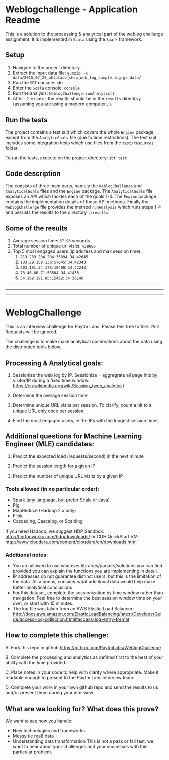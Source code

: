 # Weblogchallenge - Application Readme
This is a solution to the processing & analytical part of the weblog challenge assignment. It is implemented in `Scala` using the `Spark` framework.

## Setup
1. Navigate to the project directory
1. Extract the input data file: `gunzip -k data/2015_07_22_mktplace_shop_web_log_sample.log.gz data/`
1. Run the `SBT` console: `sbt`
1. Enter the `Scala` console: `console`
1. Run the analysis: `WeblogChallenge.runAnalysis()`
1. After `~2 minutes` the results should be in the `results` directory (assuming you are using a modern computer...).

## Run the tests
The project contains a test suit which covers the whole `Engine` package, except from the `AnalyticGoals` file (due to time restrictions). The test suit includes some integration tests which use files from the `test/resources` folder.

To run the tests, execute on the project directory: `sbt test`

## Code description

The consists of three main parts, namely the `WeblogChallenge` and `AnalyticalGoals` files and the `Engine` package. The `AnalyticalGoals` file exposes an API which tackles each of the goals 1-4. The `Engine` package contains the implementation details of those API methods. Finally the `WeblogChallenge` file provides the method `runAnalysis` which runs steps 1-4 and persists the results to the directory `./results`. 

## Some of the results
1. Average session time: `37.96` seconds
1. Total number of unique url visits: `438886`
1. Top 5 most engaged users (ip address and max session time):
    1. `213.239.204.204:35094`: `34.42645`
    1. `103.29.159.138:57045`:  `34.42343`
    1. `203.191.34.178:10400`:  `34.42243`
    1. `78.46.60.71:58504`:     `34.41436`
    1. `54.169.191.85:15462`:   `34.36146`

---
---
---

# WeblogChallenge
This is an interview challenge for Paytm Labs. Please feel free to fork. Pull Requests will be ignored.

The challenge is to make make analytical observations about the data using the distributed tools below.

## Processing & Analytical goals:

1. Sessionize the web log by IP. Sessionize = aggregrate all page hits by visitor/IP during a fixed time window.
    https://en.wikipedia.org/wiki/Session_(web_analytics)

2. Determine the average session time

3. Determine unique URL visits per session. To clarify, count a hit to a unique URL only once per session.

4. Find the most engaged users, ie the IPs with the longest session times

## Additional questions for Machine Learning Engineer (MLE) candidates:
1. Predict the expected load (requests/second) in the next minute

2. Predict the session length for a given IP

3. Predict the number of unique URL visits by a given IP

### Tools allowed (in no particular order):
- Spark (any language, but prefer Scala or Java)
- Pig
- MapReduce (Hadoop 2.x only)
- Flink
- Cascading, Cascalog, or Scalding

If you need Hadoop, we suggest 
HDP Sandbox:
http://hortonworks.com/hdp/downloads/
or 
CDH QuickStart VM:
http://www.cloudera.com/content/cloudera/en/downloads.html


### Additional notes:
- You are allowed to use whatever libraries/parsers/solutions you can find provided you can explain the functions you are implementing in detail.
- IP addresses do not guarantee distinct users, but this is the limitation of the data. As a bonus, consider what additional data would help make better analytical conclusions
- For this dataset, complete the sessionization by time window rather than navigation. Feel free to determine the best session window time on your own, or start with 15 minutes.
- The log file was taken from an AWS Elastic Load Balancer:
http://docs.aws.amazon.com/ElasticLoadBalancing/latest/DeveloperGuide/access-log-collection.html#access-log-entry-format



## How to complete this challenge:

A. Fork this repo in github
    https://github.com/PaytmLabs/WeblogChallenge

B. Complete the processing and analytics as defined first to the best of your ability with the time provided.

C. Place notes in your code to help with clarity where appropriate. Make it readable enough to present to the Paytm Labs interview team.

D. Complete your work in your own github repo and send the results to us and/or present them during your interview.

## What are we looking for? What does this prove?

We want to see how you handle:
- New technologies and frameworks
- Messy (ie real) data
- Understanding data transformation
This is not a pass or fail test, we want to hear about your challenges and your successes with this particular problem.
